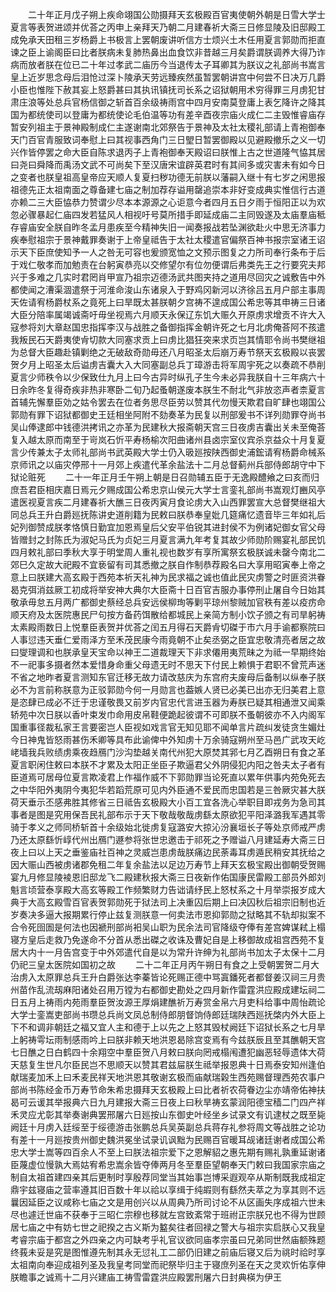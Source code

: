 <!-- { "loadSidebar": true } -->
　　二十年正月戊子朔上疾命翊国公勋摄拜天玄极殿百官夷使朝外朝是日雪大学士夏言等表贺进颂并优荅之丙申上亲拜天乃朝二月建春祈大斋三日修显陵及旧邸殿工成免承天田租三岁杨爵上书极言上罢朝废讲听信方士烦兴土木任用夏言郭勋而拒直谏之臣上谕阁臣曰比者朕病未复肺热鼻出血食饮非昔越三月矣爵谓朕调养大得乃诈病而放者朕在位已二十年过孝武二庙历今当退传太子耳卿其为朕议之礼部尚书嵩言皇上近岁思念母后泪怆过深卜陵承天劳远臻疾然虽暂罢朝讲宫中何尝不日决万几爵小臣也惟陛下赦其妄上怒爵甚曰其执讯镇抚司长系之诏狱朝用术穷得罪三月虏犯甘肃庄浪等处总兵官杨信御之斩首百余级祷雨宫中四月安南莫登庸上表乞降许之降其国为都统使司以登庸为都统使论毛伯温等功有差辛酉夜宗庙火成仁二主毁惟睿庙存暂安列祖主于景神殿制成仁主遂谢南北郊祭告于景神及太社太稷礼部请上青袍御奉天门百官青服致词奉慰上曰其视事西角门三日朢日暂罢御殿以见避殿撤乐之义一切兴作皆停罢之命大臣自陈求退丙子上青袍御奉天殿诏曰朕惟上古之世道隆气恊其居曰尧曰舜降而禹汤文武不可尚矣下至汉唐宋谊辟英君时有其间多或灾害未有如今日之变者也朕皇祖高皇帝应天顺人复夏扫秽功德无前朕以藩嗣入继十有七岁之闲思报祖德先正太祖南面之尊备建七庙之制加荐存谥用罄追崇本非好变成典实惟信行古道亦赖二三大臣恊恭力赞谓少尽本本源源之心讵意今者四月五日夕雨于恒阳正以为欢忽必骤暴起仁庙四发若猛风人相视吁号莫所措手即延成庙二主同毁遂及太庙羣庙秪存睿庙安全朕自昨冬孟月患疾至今精神失旧一闻奏报战若坠渊欲赴火中思无济事力疾奉慰祖宗于景神戴罪奏谢于上帝皇祗告于太社太稷遣官偏祭百神书报宗室诸王诏示天下臣庶使知予一人之咎无可容也爰颁宽恤之文预示图复之力所司奉行条布于后于戏仁敬孝而加勉责在台躬寅恭亮以交修望尔有位勿便谓后弗类先王之行要究夫邦兴于多难之几实时君罔肖甲宣乃祖宗迈德汤武共图夹持之道用尽回灾之诚敷告中外都使闻之漕渠涸遣祭于河淮命浚山东诸泉入于野鸡冈新河以济徐吕五月户部主事周天佐请宥杨爵杖系之竟死上曰旱既太甚朕朝夕宫祷不遑成国公希忠等其申祷三日诸大臣分陪率属竭诚斋吁毋坐视焉六月顺天永保辽东饥大赈久开原虏求增贡不许大入寇参将刘大章赵国忠指挥李汉与战胜之备御指挥金朝许死之七月北虏俺荅阿不孩遣我叛民石天爵夷使肻切款大同塞求贡上曰虏比猖狂突来求页岂其情耶令尚书樊继祖为总督大臣趣赴镇剿绝之无破敌奇勋毋还八月昭圣太后崩万寿节祭天玄极殿以丧罢贺夕月上昭圣太后谥虏吉囊大入大同塞副总兵丁璋游击将军周宇死之以奏疏不恭削夏言少师秩令以少保致仕九月上曰今古异时纵孔子生今未必异我朕自十三年病六十日余昨冬复得奇疾非热非寒卧二旬乃起蚤朝遂废本朕生不耐北气非放恣声者柰夏言首辅先懈羣臣効之姑令罢去在位者务思尽臣劳以赞其代勿慢天欺君自旷肆也翊国公郭勋有罪下诏狱都御史王廷相坐阿附不劾奏革为民复以刑部爰书不详列勋罪夺尚书吴山俸逮郎中钱德洪拷讯之亦革为民建秋大报斋朝天宫三日夜虏吉囊出关未至俺荅复入越太原而南至于岢岚石忻平寿杨榆次阳曲诸州县卤宗室仪宾杀京益众十月复夏言少传兼太子太师礼部尚书武英殿大学士仍入昅廵按陕西御史浦鋐请宥杨爵命械系京师讯之以庙灾停邢十一月郊上疾遣代革余盐法十二月总督蓟州兵部侍郎胡守中下狱论赃死 
　　二十一年正月壬午朔上朝是日召勋辅五臣于无逸殿醴飨之曰亥而归庶吾君臣相庆嘉日焉元夕赐成国公希忠京山侯元大学士言銮礼部尚书嵩观灯豳风亭遣医视夏言疾二月建春祈大醮三日夜丙寅月食论虏大入山西罪罢宣大总督樊继祖大同总兵王升白爵廵抚陈讲史道削籍为民敕曰朕恭奉皇妣几筵痛忆遗音毕三年如礼后妃列御赞成朕孝恪慎日勤宜加恩焉皇后父安平伯锐其进封侯不为例诸妃御女官父母皆赠封之封陈氏为淑妃马氏为贞妃三月夏言满九年考复其故少师勋阶赐宴礼部民饥四月敕礼部曰季秋大享于明堂周人重礼视也数岁有享所寓祭玄极朕诚未罄今南北二郊巳久定故大祀殿不宜亵留有司其悉撤之朕自作制恭荐殿名曰大享用昭寅奉上帝之意上曰朕建大高玄殿于西苑本祈天礼神为民求福之诚也值此民灾虏警之时匪资洪眷曷克弭消兹厥工初成将举安神大典尔大臣斋十日百官吉服办事停刑止屠自今日始其敬承毋怠五月两广都御史蔡经总兵安远侯柳珣等剿平琼州黎贼加官秩有差以疫疠命顺天府及太医院惠民尸句按方备药饵散给都城民上亲简方制小饮子颁之有司旱躬祷太素殿雨数日上悦羣臣表贺并优荅之闰五月得石天爵肻切磔于市六月手谕都察院曰人事愆违天垂仁爱雨泽方至禾茂民康今雨竟朝不止矣丞弼之臣宜忠敬清亮者居之故曰燮理调和也朕承皇天宝命以神王二道裁理天下非求僊用夷荒昧之为祗一早期终始不一祀事多摄者然本爱惜身命重父母遗无时不思天下付民上赖惧于君职不曾荒声迷不省之地昨者夏言测知东官迁移无故力请改慈庆为东宫府夫废母后备制以纵奉子朕必不为言前称朕意为正驳郭勋今何一月勋言也葢嫉人贤已必美已出亦无归美君上意是恣肆已成必不迁于忠谨敬畏又前岁内官忠代言进玉器为寿朕已疑其相通泄又闻乘轿苑中次日朕以香叶束发巾命用皮帛鞋便跪起彼谓不可即朕不蚤朝彼亦不入内阁军国重事径裁私家王言要密岂人臣视如戏言官无知见耶不闻单言片疏纠发徒贪生媚灶今日神鬼皆怒雨甚伤禾卿等具布此谕俾中外知虏十万余骑寇朔州至马邑广武攻天屹峔墙我兵败绩虏乘夜趋鴈门沙沟垫越关南代州犯大原焚其郛七月乙酉朔日有食之革夏言职闲住敕曰本朕不才累及太阳正坐臣子欺逼君父外阴侵犯内阳之咎夫太子者有臣道焉可居母位夏言欺凌君上作福作威不下郭勋罪当论死直以累年供事内苑免死去之中华阳外夷阴今夷犯华若蹈荒原可见内外臣通不爱民而忠国若是三咎厥灾甚大朕荷天垂示丕感弗胜其修省三日祗告玄极殿大小百工宜各洗心举职目即戎务为急司其事者是图是究用保吾民礼部布示于天下敬哉敬哉虏繇太原欲犯平阳泽潞我军遇其零骑于孝义之师同桥斩首十余级始北徙虏复寇潞安大掠沁汾襄垣长子等处京师戒严虏乃还太原繇忻崞代州出鴈门遯参将张世忠邀击于祁死之予赠谥八月建延寿大斋三日夜上曰以上天之垂鉴庙社百神之灵威岂患虏哉朕痛边民荼毒耳虏遁民稍安其抚给之因大赈山西被虏诸郡免租二年复余盐法以足边万寿节上拜天玄极宝殿出御朝受贺赐宴九月修显陵裬恩旧邸龙飞二殿建秋报大斋三日夜新作佑国康民雷殿工部员外郎刘魁言顷营泰享殿大高玄等殿工作频繁财力告诎请纾民上怒杖系之十月举崇报岁成大典于大高玄殿雪百官表贺郭勋死于狱法司上决重囚后期上曰决囚秋后祖宗旧制也近岁奏决多逼大报期累行停止兹复测朕意一何卖法市恩抑郭勋之狱略其不轨却拟案不合令死囹圄是何法也因褫刑部尚衵吴山职为民余法司官降级夺俸有差宫婢谋弒上榻寝方皇后走救乃免遂命不分首从悉出磔之收诛及曹妃自是上移御故成祖宫西苑不复居大内十一月告宫变于中外郊遣代自是以为常升许绅为礼部尚书加太子太保十二月仍祀三皇太医院如国初之故 
　　二十二年正月丙午朔日有食之上受朝罢贺二月大治虏入太原罪总兵王升白爵张达李蓁皆论死赐正德中骂寘鐇死者都督姜汉祠三月贵州苗作乱流刼麻阳诸处召用万镗为右都御史勘处之四月新作雷霆洪应殿成建坛祠二日五月上祷雨内苑雨羣臣贺汝源王厚焆建醮祈万寿赏金帛六月吏科给事中周怡疏论大学士銮嵩吏部尚书瓒总兵尚文凤总制侍郎朋督饷侍郎廷瑞陕西廵抚棨内外大臣上下不和调非朝廷之福又宜人主和德于上以先之上怒其毁杖阙廷下诏狱长系之七月旱上躬祷雩坛雨制感雨吟上曰朕非赖天地洪恩曷除宫变焉有今兹朕辰且至其醮朝天宫七日醮之日白鹤四十余翔空中羣臣贺八月敕曰朕向罔戒榻闱遭犯幽恶轻辱遗体大荷天慈复生世凡尔臣民岂不思顺天以赞其君兹屇朕生祗举报恩典十日焉泰安知州逢伯献瑞麦加禾上曰禾麦民祥天地洪恩其敬谢玄极而庙献瑞榖生西苑赐督理西苑农事户部尚书陈经金币万寿节命朱希忠摄拜天玄极殿上曰比者祈农荷眷边尘亦靖帝佑神扶曷可云谖其举报典六日九月建报大斋三日夜上曰秋旱祷玄蒙润阳德宝穑二门四产祥禾灵应尤彰其举奏谢典罢邢屠六日廵按山东御史叶经坐乡试录文有讥逮杖之既至毙阙廷十月虏入廷绥至于绥德游击张鹏总兵吴英副总兵蒋存礼参将周文等战胜之论功有差十一月廵按贵州御史魏洪冕坐试录讥讽黜为民赐百官暖耳觇诸廷谢者成国公希忠大学士嵩等四百余人不至上曰朕法祖宗爱下之恩解貂之惠先期有赐礼孰重延谢诸臣蔑虚位慢孰大焉姑宥希忠嵩余皆夺俸两月冬至羣臣望朝奉天门敕曰我国家宗庙之制自太祖首建四亲其后更制时享殷荐同堂当其始事岂博采遐观卒从斯制既我成祖定鼎宇兹寝庙之营率遵其旧百数十年以祫以享缉于纯嘏则有繇然夫萃之为享其则不远曩因延臣之议咸称七庙之文是用创兴以从周典乃所司讨论不从区画失序成祖六世未尽也遽迁世庙不获奉于三昭仁宗穆也移就左宫致紊常于班祔正宗朕兄也不得为世顾居七庙之中有妨七世之祀揆之古义斯为盭矣往者回禄之警大与祖宗实启朕心又我皇考睿宗庙于都宫之外四亲之内可缺考乎礼官议欲同庙孝宗虽曰兄弟同世然庙额殊题终莪未妥是究是图惟遵先制其永无愆礼工二部仍旧建之前庙后寝又后为祧时祫时享太祖南向奉迎成祖列圣及我皇考同堂而祀祭毕归主于寝庶列圣在天之灵欢忻佑享伸朕瞻事之诚焉十二月兴建庙工祷雪雷霆洪应殿罢刑屠六日封典楧为伊王 
